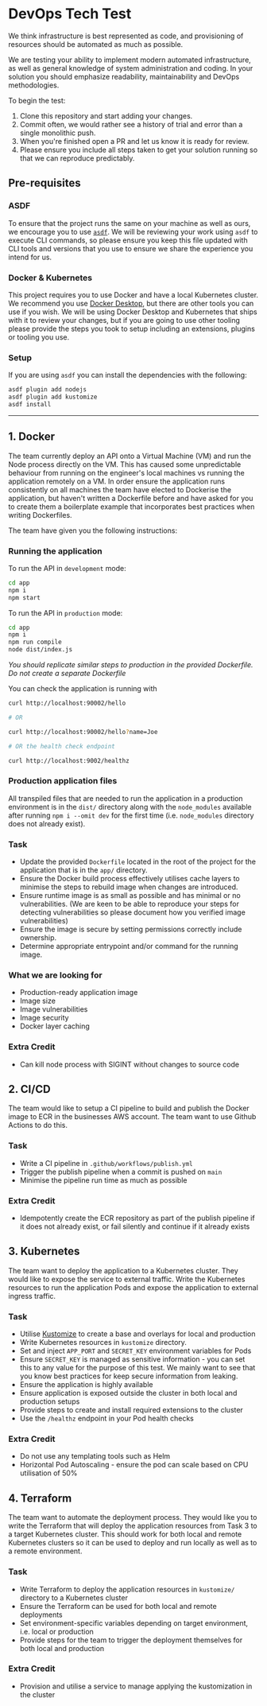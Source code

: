 # DevOps Tech Test

We think infrastructure is best represented as code, and provisioning of resources should be automated as much as possible.

We are testing your ability to implement modern automated infrastructure, as well as general knowledge of system administration and coding. In your solution you should emphasize readability, maintainability and DevOps methodologies.

To begin the test:

1. Clone this repository and start adding your changes.
2. Commit often, we would rather see a history of trial and error than a single monolithic push.
3. When you're finished open a PR and let us know it is ready for review.
4. Please ensure you include all steps taken to get your solution running so that we can reproduce predictably.

## Pre-requisites

### ASDF

To ensure that the project runs the same on your machine as well as ours, we encourage you to use [`asdf`](https://asdf-vm.com/). We will be reviewing your work using `asdf` to execute CLI commands, so please ensure you keep this file updated with CLI tools and versions that you use to ensure we share the experience you intend for us.

### Docker & Kubernetes

This project requires you to use Docker and have a local Kubernetes cluster. We recommend you use [Docker Desktop](https://www.docker.com/products/docker-desktop/), but there are other tools you can use if you wish. We will be using Docker Desktop and Kubernetes that ships with it to review your changes, but if you are going to use other tooling please provide the steps you took to setup including an extensions, plugins or tooling you use.

### Setup

If you are using `asdf` you can install the dependencies with the following:

```bash
asdf plugin add nodejs
asdf plugin add kustomize
asdf install
```

---

## 1. Docker

The team currently deploy an API onto a Virtual Machine (VM) and run the Node process directly on the VM. This has caused some unpredictable behaviour from running on the engineer's local machines vs running the application remotely on a VM. In order ensure the application runs consistently on all machines the team have elected to Dockerise the application, but haven't written a Dockerfile before and have asked for you to create them a boilerplate example that incorporates best practices when writing Dockerfiles.

The team have given you the following instructions:

### Running the application

To run the API in `development` mode:

```bash
cd app
npm i
npm start
```

To run the API in `production` mode:

```bash
cd app
npm i
npm run compile
node dist/index.js
```

_You should replicate similar steps to production in the provided Dockerfile. Do not create a separate Dockerfile_

You can check the application is running with

```bash
curl http://localhost:90002/hello

# OR

curl http://localhost:90002/hello?name=Joe

# OR the health check endpoint

curl http://localhost:9002/healthz
```

### Production application files

All transpiled files that are needed to run the application in a production environment is in the `dist/` directory along with the `node_modules` available after running `npm i --omit dev` for the first time (i.e. `node_modules` directory does not already exist).

### Task

- Update the provided `Dockerfile` located in the root of the project for the application that is in the `app/` directory.
- Ensure the Docker build process effectively utilises cache layers to minimise the steps to rebuild image when changes are introduced.
- Ensure runtime image is as small as possible and has minimal or no vulnerabilities. (We are keen to be able to reproduce your steps for detecting vulnerabilities so please document how you verified image vulnerabilities)
- Ensure the image is secure by setting permissions correctly include ownership.
- Determine appropriate entrypoint and/or command for the running image.

### What we are looking for

- Production-ready application image
- Image size
- Image vulnerabilities
- Image security
- Docker layer caching

### Extra Credit

- Can kill node process with SIGINT without changes to source code

## 2. CI/CD

The team would like to setup a CI pipeline to build and publish the Docker image to ECR in the businesses AWS account. The team want to use Github Actions to do this.

### Task

- Write a CI pipeline in `.github/workflows/publish.yml`
- Trigger the publish pipeline when a commit is pushed on `main`
- Minimise the pipeline run time as much as possible

### Extra Credit

- Idempotently create the ECR repository as part of the publish pipeline if it does not already exist, or fail silently and continue if it already exists

## 3. Kubernetes

The team want to deploy the application to a Kubernetes cluster. They would like to expose the service to external traffic. Write the Kubernetes resources to run the application Pods and expose the application to external ingress traffic.

### Task

- Utilise [Kustomize](https://kustomize.io/) to create a base and overlays for local and production
- Write Kubernetes resources in `kustomize` directory.
- Set and inject `APP_PORT` and `SECRET_KEY` environment variables for Pods
- Ensure `SECRET_KEY` is managed as sensitive information - you can set this to any value for the purpose of this test. We mainly want to see that you know best practices for keep secure information from leaking.
- Ensure the application is highly available
- Ensure application is exposed outside the cluster in both local and production setups
- Provide steps to create and install required extensions to the cluster
- Use the `/healthz` endpoint in your Pod health checks

### Extra Credit

- Do not use any templating tools such as Helm
- Horizontal Pod Autoscaling - ensure the pod can scale based on CPU utilisation of 50%

## 4. Terraform

The team want to automate the deployment process. They would like you to write the Terraform that will deploy the application resources from Task 3 to a target Kubernetes cluster. This should work for both local and remote Kubernetes clusters so it can be used to deploy and run locally as well as to a remote environment.

### Task

- Write Terraform to deploy the application resources in `kustomize/` directory to a Kubernetes cluster
- Ensure the Terraform can be used for both local and remote deployments
- Set environment-specific variables depending on target environment, i.e. local or production
- Provide steps for the team to trigger the deployment themselves for both local and production

### Extra Credit

- Provision and utilise a service to manage applying the kustomization in the cluster
